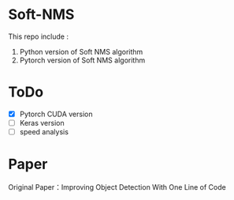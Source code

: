 # Soft-NMS
This repo include :
  1.  Python version of Soft NMS algorithm
  2.  Pytorch version of Soft NMS algorithm

# ToDo
- [x] Pytorch CUDA version
- [ ] Keras version
- [ ] speed analysis

# Paper
Original Paper：Improving Object Detection With One Line of Code

